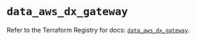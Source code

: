 # `data_aws_dx_gateway`

Refer to the Terraform Registry for docs: [`data_aws_dx_gateway`](https://registry.terraform.io/providers/hashicorp/aws/4.67.0/docs/data-sources/dx_gateway).
